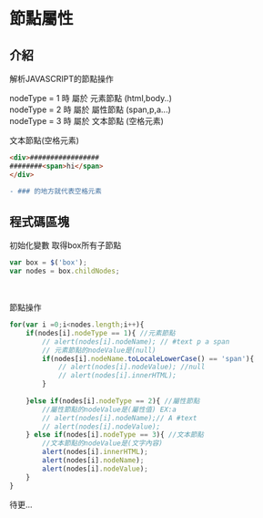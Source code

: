 # 節點屬性

## 介紹
解析JAVASCRIPT的節點操作

nodeType = 1 時 屬於 元素節點 (html,body..)<br>
nodeType = 2 時 屬於 屬性節點 (span,p,a...)<br>
nodeType = 3 時 屬於 文本節點 (空格元素)<br>

文本節點(空格元素)
```html
<div>#################
########<span>hi</span>
</div>
```
```diff
- ### 的地方就代表空格元素
```


## 程式碼區塊

初始化變數 取得box所有子節點
```js 
var box = $('box'); 
var nodes = box.childNodes; 
```
<br>

節點操作
```js
for(var i =0;i<nodes.length;i++){
	if(nodes[i].nodeType == 1){ //元素節點 
		// alert(nodes[i].nodeName); // #text p a span
		// 元素節點的nodeValue是(null)
		if(nodes[i].nodeName.toLocaleLowerCase() == 'span'){
			// alert(nodes[i].nodeValue); //null
			// alert(nodes[i].innerHTML);
		}
      
	}else if(nodes[i].nodeType == 2){ //屬性節點
		//屬性節點的nodeValue是(屬性值) EX:a
		// alert(nodes[i].nodeName);// A #text
		// alert(nodes[i].nodeValue);
	} else if(nodes[i].nodeType == 3){ //文本節點
		//文本節點的nodeValue是(文字內容)
		alert(nodes[i].innerHTML); 
		alert(nodes[i].nodeName);
		alert(nodes[i].nodeValue);
	}
}
```

待更...
